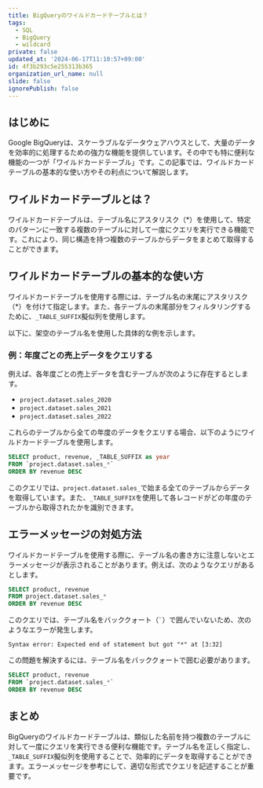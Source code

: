 ```yaml
---
title: BigQueryのワイルドカードテーブルとは？
tags:
  - SQL
  - BigQuery
  - wildcard
private: false
updated_at: '2024-06-17T11:10:57+09:00'
id: 4f3b293c5e255313b365
organization_url_name: null
slide: false
ignorePublish: false
---
```

## はじめに
Google BigQueryは、スケーラブルなデータウェアハウスとして、大量のデータを効率的に処理するための強力な機能を提供しています。その中でも特に便利な機能の一つが「ワイルドカードテーブル」です。この記事では、ワイルドカードテーブルの基本的な使い方やその利点について解説します。

## ワイルドカードテーブルとは？
ワイルドカードテーブルは、テーブル名にアスタリスク（*）を使用して、特定のパターンに一致する複数のテーブルに対して一度にクエリを実行できる機能です。これにより、同じ構造を持つ複数のテーブルからデータをまとめて取得することができます。

## ワイルドカードテーブルの基本的な使い方
ワイルドカードテーブルを使用する際には、テーブル名の末尾にアスタリスク（*）を付けて指定します。また、各テーブルの末尾部分をフィルタリングするために、`_TABLE_SUFFIX`擬似列を使用します。

以下に、架空のテーブル名を使用した具体的な例を示します。

### 例：年度ごとの売上データをクエリする

例えば、各年度ごとの売上データを含むテーブルが次のように存在するとします。

- `project.dataset.sales_2020`
- `project.dataset.sales_2021`
- `project.dataset.sales_2022`

これらのテーブルから全ての年度のデータをクエリする場合、以下のようにワイルドカードテーブルを使用します。

```sql
SELECT product, revenue, _TABLE_SUFFIX as year
FROM `project.dataset.sales_*`
ORDER BY revenue DESC
```

このクエリでは、`project.dataset.sales_`で始まる全てのテーブルからデータを取得しています。また、`_TABLE_SUFFIX`を使用して各レコードがどの年度のテーブルから取得されたかを識別できます。

## エラーメッセージの対処方法

ワイルドカードテーブルを使用する際に、テーブル名の書き方に注意しないとエラーメッセージが表示されることがあります。例えば、次のようなクエリがあるとします。

```sql
SELECT product, revenue
FROM project.dataset.sales_*
ORDER BY revenue DESC
```

このクエリでは、テーブル名をバッククォート（`` ` ``）で囲んでいないため、次のようなエラーが発生します。

```
Syntax error: Expected end of statement but got "*" at [3:32]
```

この問題を解決するには、テーブル名をバッククォートで囲む必要があります。

```sql
SELECT product, revenue
FROM `project.dataset.sales_*`
ORDER BY revenue DESC
```

## まとめ

BigQueryのワイルドカードテーブルは、類似した名前を持つ複数のテーブルに対して一度にクエリを実行できる便利な機能です。テーブル名を正しく指定し、`_TABLE_SUFFIX`擬似列を使用することで、効率的にデータを取得することができます。エラーメッセージを参考にして、適切な形式でクエリを記述することが重要です。
